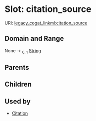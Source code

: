 
# Slot: citation_source



URI: [legacy_cogat_linkml:citation_source](https://w3id.org/rwblair/legacy-cogat-linkml/citation_source)


## Domain and Range

None &#8594;  <sub>0..1</sub> [String](types/String.md)

## Parents


## Children


## Used by

 * [Citation](Citation.md)
